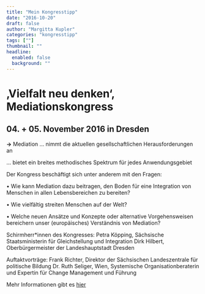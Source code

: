 ```yaml
---
title: "Mein Kongresstipp"
date: "2016-10-20"
draft: false
author: "Margitta Kupler"
categories: "kongresstipp"
tags: [""]
thumbnail: ""
headline:
  enabled: false
  background: ""
---
```


# ‚Vielfalt neu denken‘, Mediationskongress
## 04. + 05. November 2016 in Dresden

**→** Mediation … nimmt die aktuellen gesellschaftlichen Herausforderungen an

… bietet ein breites methodisches Spektrum für jedes Anwendungsgebiet

<!--more-->

Der Kongress beschäftigt sich unter anderem mit den Fragen:

• Wie kann Mediation dazu beitragen, den Boden für eine Integration von
Menschen in allen Lebensbereichen zu bereiten?

• Wie vielfältig streiten Menschen auf der Welt?

• Welche neuen Ansätze und Konzepte oder alternative Vorgehensweisen
bereichern unser (europäisches) Verständnis von Mediation?

Schirmherr*innen des Kongresses: Petra Köpping, Sächsische Staatsministerin
für Gleichstellung und Integration Dirk Hilbert, Oberbürgermeister der
Landeshauptstadt Dresden

Auftaktvorträge: Frank Richter, Direktor der Sächsischen Landeszentrale für
politische Bildung Dr. Ruth Seliger, Wien, Systemische Organisationberaterin
und Expertin für Change Management und Führung

Mehr Informationen gibt es [hier](http://www.bm-kongress.de/index.php?id=780.html "BM-Kongress")


